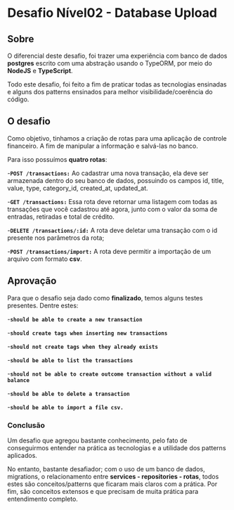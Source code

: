 # Desafio Nível02 - Database Upload

## Sobre

O diferencial deste desafio, foi trazer uma experiência com banco de dados **postgres** escrito com uma abstração usando o TypeORM, por meio do **NodeJS** e **TypeScript**.

Todo este desafio, foi feito a fim de praticar todas as tecnologias ensinadas e alguns dos patterns ensinados para melhor visibilidade/coerência do código.

## O desafio

Como objetivo, tinhamos a criação de rotas para uma aplicação de controle financeiro. A fim de manipular a informação e salvá-las no banco.

Para isso possuímos **quatro rotas**:

-**`POST /transactions:`** Ao cadastrar uma nova transação, ela deve ser armazenada dentro do seu banco de dados, possuindo os campos id, title, value, type, category_id, created_at, updated_at.

-**`GET /transactions:`** Essa rota deve retornar uma listagem com todas as transações que você cadastrou até agora, junto com o valor da soma de entradas, retiradas e total de crédito.

-**`DELETE /transactions/:id:`** A rota deve deletar uma transação com o id presente nos parâmetros da rota;

-**`POST /transactions/import:`** A rota deve permitir a importação de um arquivo com formato **csv**.

## Aprovação

Para que o desafio seja dado como **finalizado**, temos alguns testes presentes. Dentre estes:

-**`should be able to create a new transaction`**

-**`should create tags when inserting new transactions`**

-**`should not create tags when they already exists`**

-**`should be able to list the transactions`**

-**`should not be able to create outcome transaction without a valid balance`**

-**`should be able to delete a transaction`**

-**`should be able to import a file csv.`**

### Conclusão

Um desafio que agregou bastante conhecimento, pelo fato de conseguirmos entender na prática as tecnologias e a utilidade dos patterns aplicados.

No entanto, bastante desafiador; com o uso de um banco de dados, migrations, o relacionamento entre **services - repositories - rotas**, todos estes são conceitos/patterns que ficaram mais claros com a prática. Por fim, são conceitos extensos e que precisam de muita prática para entendimento completo.
